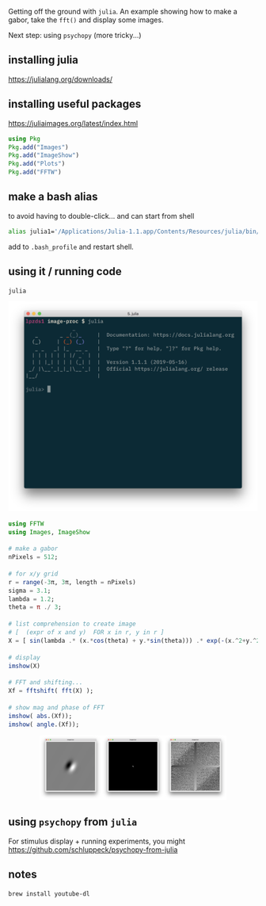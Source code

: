 
Getting off the ground with ``julia``. An example showing how to make a gabor, take the ``fft()`` and display some images.

Next step: using ``psychopy`` (more tricky...)

## installing julia

https://julialang.org/downloads/

## installing useful packages
https://juliaimages.org/latest/index.html

```julia
using Pkg
Pkg.add("Images")
Pkg.add("ImageShow")
Pkg.add("Plots")
Pkg.add("FFTW")
```

## make a bash alias

to avoid having to double-click... and can start from shell
```bash
alias julia1='/Applications/Julia-1.1.app/Contents/Resources/julia/bin/julia'
```
add to `.bash_profile` and restart shell.

## using it / running code

```bash
julia
```

![julia shell](./the-julia-shell.png  )

```julia
using FFTW
using Images, ImageShow

# make a gabor
nPixels = 512;

# for x/y grid
r = range(-3π, 3π, length = nPixels)
sigma = 3.1;
lambda = 1.2;
theta = π ./ 3;

# list comprehension to create image
# [  (expr of x and y)  FOR x in r, y in r ]
X = [ sin(lambda .* (x.*cos(theta) + y.*sin(theta))) .* exp(-(x.^2+y.^2)/sigma) for x in r, y in r ]

# display
imshow(X)

# FFT and shifting...
Xf = fftshift( fft(X) );

# show mag and phase of FFT
imshow( abs.(Xf));
imshow( angle.(Xf));
```

<center>
<img src="./gabor-im.png" width="25%"><img src="./gabor-freq.png" width="25%"><img src="./gabor-ph.png" width="25%">

</center>

## using ``psychopy`` from ``julia``

For stimulus display + running experiments, you might 
https://github.com/schluppeck/psychopy-from-julia

## notes


```bash
brew install youtube-dl
```
